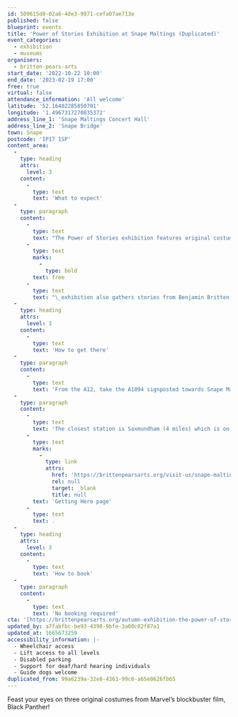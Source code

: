 ```yaml
---
id: 509615d8-02a6-4de3-9971-cefa07ae713e
published: false
blueprint: events
title: 'Power of Stories Exhibition at Snape Maltings (Duplicated)'
event_categories:
  - exhibition
  - museums
organisers:
  - britten-pears-arts
start_date: '2022-10-22 10:00'
end_date: '2023-02-19 17:00'
free: true
virtual: false
attendance_information: 'All welcome'
latitude: '52.16402285850701'
longitude: '1.4967317270835372'
address_line_1: 'Snape Maltings Concert Hall'
address_line_2: 'Snape Bridge'
town: Snape
postcode: 'IP17 1SP'
content_area:
  -
    type: heading
    attrs:
      level: 3
    content:
      -
        type: text
        text: 'What to expect'
  -
    type: paragraph
    content:
      -
        type: text
        text: "The Power of Stories exhibition features original costumes from Marvel’s blockbuster film, Black Panther. This\_"
      -
        type: text
        marks:
          -
            type: bold
        text: free
      -
        type: text
        text: "\_exhibition also gathers stories from Benjamin Britten and Peter Pears’ archive, local histories, and contributions from the local community, in collaboration with\_Aspire Black Suffolk\_and curator\_Devi Singh. "
  -
    type: heading
    attrs:
      level: 3
    content:
      -
        type: text
        text: 'How to get there'
  -
    type: paragraph
    content:
      -
        type: text
        text: 'From the A12, take the A1094 signposted towards Snape Maltings. Turn right at Snape Church onto the B1069, then continue through the village of Snape before turning left into Snape Maltings (postcode IP17 1SP). There is lots of free parking available on site and four electric charging points.'
  -
    type: paragraph
    content:
      -
        type: text
        text: 'The closest station is Saxmundham (4 miles) which is on the East Suffolk Ipswich - Lowestoft train line. For more information visit the Britten Pears Arts '
      -
        type: text
        marks:
          -
            type: link
            attrs:
              href: 'https://brittenpearsarts.org/visit-us/snape-maltings/getting-here'
              rel: null
              target: _blank
              title: null
        text: 'Getting Here page'
      -
        type: text
        text: .
  -
    type: heading
    attrs:
      level: 3
    content:
      -
        type: text
        text: 'How to book'
  -
    type: paragraph
    content:
      -
        type: text
        text: 'No booking required'
cta: '[https://brittenpearsarts.org/autumn-exhibition-the-power-of-stories](https://brittenpearsarts.org/autumn-exhibition-the-power-of-stories)'
updated_by: a7fabfbc-be93-4390-9bfe-3a08c02f87a1
updated_at: 1665673259
accessibility_information: |-
  - Wheelchair access
  - Lift access to all levels
  - Disabled parking
  - Support for deaf/hard hearing individuals
  - Guide dogs welcome
duplicated_from: 99a6239a-32e8-4361-99c0-a65e0626fb65
---
```

Feast your eyes on three original costumes from Marvel’s blockbuster film, Black Panther!